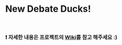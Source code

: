 # New Debate Ducks!

<br />
  
### ❗️ 자세한 내용은 프로젝트의 [Wiki](https://github.com/SuSang-YuHee/New-Debate-Ducks/wiki)를 참고 해주세요 :)

